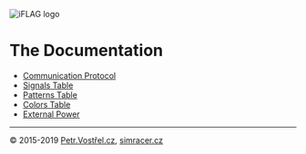 ![iFLAG logo](http://simracer.cz/iracing/iFlag-logo/logo-full.svg)

The Documentation
=================

* [Communication Protocol](SerialProtocol.md)
* [Signals Table](Signals.md)
* [Patterns Table](Patterns.md)
* [Colors Table](Colors.md)
* [External Power](Power.md)


---
© 2015-2019
[Petr.Vostřel.cz](http://petr.vostrel.cz),
[simracer.cz](http://simracer.cz)
